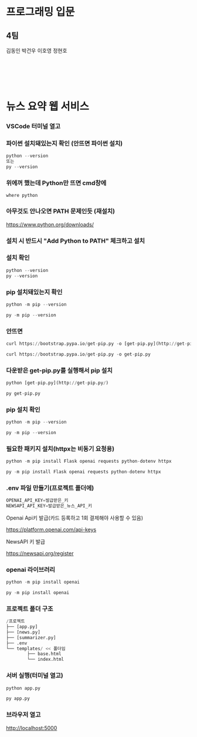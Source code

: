 # 프로그래밍 입문

## 4팀

김동인 박건우 이호영 정현호

<br><br><br><br>

# 뉴스 요약 웹 서비스

### VSCode 터미널 열고

### 파이썬 설치돼있는지 확인 (안뜨면 파이썬 설치)

```python
python --version
또는
py --version
```

### 위에꺼 했는데 Python만 뜨면 cmd창에
```
where python 
```
### 아무것도 안나오면 PATH 문제인듯 (재설치)
https://www.python.org/downloads/
### 설치 시 반드시 "Add Python to PATH" 체크하고 설치

### 설치 확인
```python
python --version
py --version
```

### pip 설치돼있는지 확인

```python
python -m pip --version

py -m pip --version
```

### 안뜨면

```python
curl https://bootstrap.pypa.io/get-pip.py -o [get-pip.py](http://get-pip.py/)

curl https://bootstrap.pypa.io/get-pip.py -o get-pip.py
```

### 다운받은 get-pip.py를 실행해서 pip 설치

```python
python [get-pip.py](http://get-pip.py/)

py get-pip.py
```

### pip 설치 확인

```python
python -m pip --version

py -m pip --version
```

### 필요한 패키지 설치(httpx는 비동기 요청용)

```python
python -m pip install Flask openai requests python-dotenv httpx

py -m pip install Flask openai requests python-dotenv httpx
```

### .env 파일 만들기(프로젝트 폴더에)

```python
OPENAI_API_KEY=발급받은_키
NEWSAPI_API_KEY=발급받은_뉴스_API_키
```

Openai Api키 발급(카드 등록하고 1회 결제해야 사용할 수 있음)

https://platform.openai.com/api-keys

NewsAPI 키 발급

https://newsapi.org/register

### openai 라이브러리

```python
python -m pip install openai

py -m pip install openai
```

### 프로젝트 폴더 구조

```python
/프로젝트
├── [app.py]
├── [news.py]
├── [summarizer.py]
├── .env
└── templates/ << 폴더임
		├── base.html
		└── index.html
```

### 서버 실행(터미널 열고)

```python
python app.py

py app.py
```

### 브라우저 열고

[http://localhost:5000](http://localhost:5000/)
